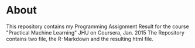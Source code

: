 # About
 This repository contains my Programming Assignment Result for the course "Practical Machine Learning" JHU on Coursera, Jan. 2015
 The Repository contains two file, the R-Markdown and the resulting html file.
 

